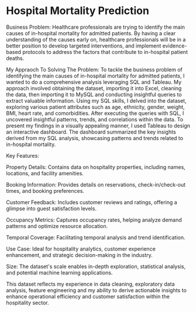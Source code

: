 # Hospital Mortality Prediction

Business Problem: Healthcare professionals are trying to identify the main causes of in-hospital mortality for admitted patients. By having a clear understanding of the causes early on, healthcare professionals will be in a better position to develop targeted interventions, and implement evidence-based protocols to address the factors that contribute to in-hospital patient deaths.

My Appraoch To Solving The Problem: To tackle the business problem of identifying the main causes of in-hospital mortality for admitted patients, I wanted to do a comprehensive analysis leveraging SQL and Tableau. My approach involved obtaining the dataset, importing it into Excel, cleaning the data, then importing it to MySQL and conducting insightful queries to extract valuable information. Using my SQL skills, I delved into the dataset, exploring various patient attributes such as age, ethnicity, gender, weight, BMI, heart rate, and comorbidities. After executing the queries with SQL, I uncovered insightful patterns, trends, and correlations within the data. To present my findings in a visually appealing manner, I used Tableau to design an interactive dashboard. The dashboard summarized the key insights derived from my SQL analysis, showcasing patterns and trends related to in-hospital mortality.

Key Features:

Property Details: Contains data on hospitality properties, including names, locations, and facility amenities.

Booking Information: Provides details on reservations, check-in/check-out times, and booking preferences.

Customer Feedback: Includes customer reviews and ratings, offering a glimpse into guest satisfaction levels.

Occupancy Metrics: Captures occupancy rates, helping analyze demand patterns and optimize resource allocation.

Temporal Coverage: Facilitating temporal analysis and trend identification.

Use Case: Ideal for hospitality analytics, customer experience enhancement, and strategic decision-making in the industry.

Size: The dataset's scale enables in-depth exploration, statistical analysis, and potential machine learning applications.

This dataset reflects my experience in data cleaning, exploratory data analysis, feature engineering and my ability to derive actionable insights to enhance operational efficiency and customer satisfaction within the hospitality sector.
